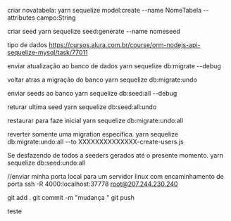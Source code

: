 criar novatabela:
yarn sequelize model:create --name NomeTabela --attributes campo:String

criar seed
yarn sequelize seed:generate --name nomeseed

tipo de dados https://cursos.alura.com.br/course/orm-nodejs-api-sequelize-mysql/task/77011

enviar atualização ao banco de dados
yarn sequelize db:migrate --debug

voltar atras a migração do banco
yarn sequelize db:migrate:undo

enviar seeds ao banco
yarn sequelize db:seed:all --debug

returar ultima seed
yarn sequelize db:seed:all:undo

restaurar para faze inicial
yarn sequelize db:migrate:undo:all

reverter somente uma migration específica.
yarn sequelize db:migrate:undo:all --to XXXXXXXXXXXXXX-create-users.js

Se desfazendo de todos a seeders gerados até o presente momento.
yarn sequelize db:seed:undo:all

//enviar minha porta local para um servidor linux com encaminhamento de porta
ssh -R 4000:localhost:37778 root@207.244.230.240

git add .
git commit -m "mudança "
git push

teste

